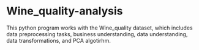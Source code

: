 # Wine_quality-analysis
This python program works with the Wine_quality dataset, which includes data preprocessing tasks, business understanding, data understanding, data transformations, and PCA algotirhm.  

